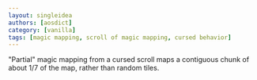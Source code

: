 ```yaml
---
layout: singleidea
authors: [aosdict]
category: [vanilla]
tags: [magic mapping, scroll of magic mapping, cursed behavior]
---
```

"Partial" magic mapping from a cursed scroll maps a contiguous chunk of about 1/7 of the map, rather than random tiles.
